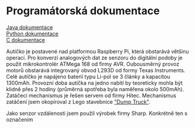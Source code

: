 # Programátorská dokumentace
[Java dokumentace](JavaDoc/index.html)   
[Python dokumentace](PythonDoc/index.html)   
[C dokumentace](CDoc/index.html)

Autíčko je postavené nad platformou Raspberry Pi, která obstarává většinu operací. Pro konverzi analogových dat ze senzoru do digitální podoby je použit mikrokontrolér ATMega 168 od firmy AVR.
Oubousměrný provoz motorů obstarává integrovaný obvod L293D od formy Texas Instruments. Celé autíčko je napájeno baterií typu Li-pol se 3 články a kapacitou 1300mAh. Provozní doba autíčka na
jedno nabití by teoreticky mohla být klidně přes 2 hodiny (průměrná spotřeba byla naměřena okolo 500mAh). Zatáčecí mechanismus je řešen servem od firmy Hitec. Mechanismus zatáčení jsem okopíroval z Lego stavebnice
["Dump Truck"](https://www.lego.com/en-us/service/buildinginstructions/search?initialsearch=8415#?text=8415).

Jako senzor vzdálenosti jsem použil výrobek firmy Sharp. Konkrétně ten s označením